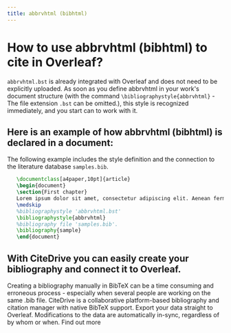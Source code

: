 ```yaml
---
title: abbrvhtml (bibhtml)
---
```


# How to use abbrvhtml (bibhtml) to cite in Overleaf? 
`abbrvhtml.bst` is already integrated with Overleaf and does not need to be explicitly uploaded. As soon as you define abbrvhtml in your work's document structure (with the command `\bibliographystyle{abbrvhtml}` - The file extension `.bst` can be omitted.), this style is recognized immediately, and you start can to work with it.

## Here is an example of how abbrvhtml (bibhtml) is declared in a document:
The following example includes the style definition and the connection to the literature database `samples.bib`.
```tex
   \documentclass[a4paper,10pt]{article}
   \begin{document}
   \section{First chapter}
   Lorem ipsum dolor sit amet, consectetur adipiscing elit. Aenean fermentum justo massa, ut maximus mauris sodales et. Aenean vel elit a erat rhoncus pharetra.
   \medskip
   %bibliographystyle 'abbrvhtml.bst'
   \bibliographystyle{abbrvhtml}
   %bibliography file 'samples.bib'.
   \bibliography{sample}
   \end{document}
```

## With CiteDrive you can easily create your bibliography and connect it to Overleaf. 
Creating a bibliography manually in BibTeX can be a time consuming and erroneous process - especially when several people are working on the same .bib file. CiteDrive is a collaborative platform-based bibliography and citation manager with native BibTeX support. Export your data straight to Overleaf. Modifications to the data are automatically in-sync, regardless of by whom or when. Find out more